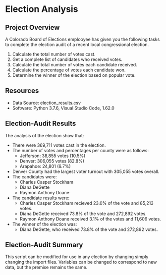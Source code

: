 # Election Analysis

## Project Overview
A Colorado Board of Elections emplooyee has given you the following tasks to complete the election audit of a recent local congressional election.

1. Calculate the total number of votes cast.
2. Get a complete list of candidates who received votes.
3. Calculate the total number of votes each candidate received.
4. Calculate the percentage of votes each candidate won.
5. Determine the winner of the election based on popular vote.

## Resources
- Data Source: election_results.csv
- Software: Python 3.7.6, Visual Studio Code, 1.62.0

## Election-Audit Results
The analysis of the election show that:
- There were 369,711 votes cast in the election.
- The number of votes and percentages per county were as follows:
    - Jefferson: 38,855 votes (10.5%)
    - Denver: 306,055 votes (82.8%)
    - Arapahoe: 24,801 (6.7%)
- Denver County had the largest voter turnout with 305,055 votes overall.
- The candidates were:
    - Charles Casper Stockham
    - Diana DeGette
    - Raymon Anthony Doane
- The candidate results were:
    - Charles Casper Stockham recieved 23.0% of the vote and 85,213 votes.
    - Diana DeGette received 73.8% of the vote and 272,892 votes.
    - Raymon Anthony Doane received 3.1% of the votes and 11,606 votes.
- The winner of the election was:
    - Diana DeGette, who received 73.8% of the vote and 272,892 votes.

## Election-Audit Summary
This script can be modified for use in any election by changing simply changing the import files.  Variables can be changed to correspond to new data, but the premise remains the same.

